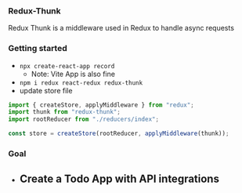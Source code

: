### Redux-Thunk

Redux Thunk is a middleware used in Redux to handle async requests

### Getting started

- `npx create-react-app record`
  - Note: Vite App is also fine
- `npm i redux react-redux redux-thunk`
- update store file

```js
import { createStore, applyMiddleware } from "redux";
import thunk from "redux-thunk";
import rootReducer from "./reducers/index";

const store = createStore(rootReducer, applyMiddleware(thunk));
```

### Goal

- ## Create a Todo App with API integrations
